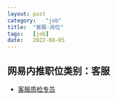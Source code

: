 ```yaml
---
layout:	post
category:	"job"
title:	"客服-岗位"
tags:	[job]
date:	2022-08-05
---
```

## 网易内推职位类别：客服
- [客服质检专员](http://mobile.bole.netease.com/bole/boleDetail?id=17846&employeeId=346f03c3cda5f04c&key=all)
